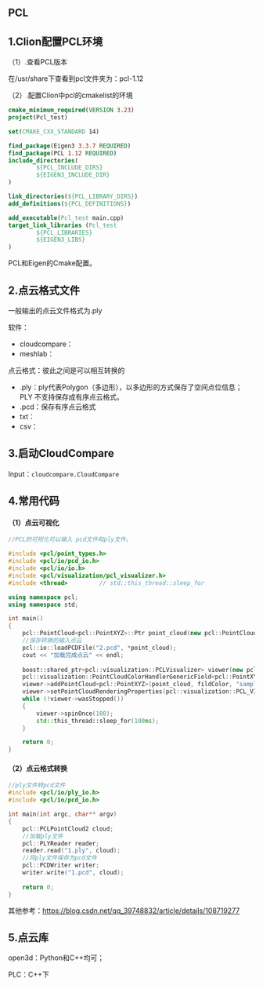 ## PCL

## 1.Clion配置PCL环境

（1）.查看PCL版本

在/usr/share下查看到pcl文件夹为：pcl-1.12

（2）.配置Clion中pcl的cmakelist的环境

```cmake
cmake_minimum_required(VERSION 3.23)
project(Pcl_test)

set(CMAKE_CXX_STANDARD 14)

find_package(Eigen3 3.3.7 REQUIRED)
find_package(PCL 1.12 REQUIRED)
include_directories(
        ${PCL_INCLUDE_DIRS}
        ${EIGEN3_INCLUDE_DIR}
)

link_directories(${PCL_LIBRARY_DIRS})
add_definitions(${PCL_DEFINITIONS})

add_executable(Pcl_test main.cpp)
target_link_libraries (Pcl_test
        ${PCL_LIBRARIES}
        ${EIGEN3_LIBS}
)
```

PCL和Eigen的Cmake配置。

## 2.点云格式文件

一般输出的点云文件格式为.ply

软件：

- cloudcompare：
- meshlab：

点云格式：彼此之间是可以相互转换的

- .ply：ply代表Polygon（多边形），以多边形的方式保存了空间点位信息；PLY 不支持保存成有序点云格式。
- .pcd：保存有序点云格式
- txt：
- csv：

## 3.启动CloudCompare

Input：`cloudcompare.CloudCompare`

## 4.常用代码

#### （1）点云可视化

```c++
//PCL的可视化可以输入 pcd文件和ply文件。

#include <pcl/point_types.h>
#include <pcl/io/pcd_io.h>
#include <pcl/io/io.h>
#include <pcl/visualization/pcl_visualizer.h>
#include <thread>         // std::this_thread::sleep_for

using namespace pcl;
using namespace std;

int main()
{
    pcl::PointCloud<pcl::PointXYZ>::Ptr point_cloud(new pcl::PointCloud<pcl::PointXYZ>);
    //保存转换的输入点云
    pcl::io::loadPCDFile("2.pcd", *point_cloud);
    cout << "加载完成点云" << endl; 
    
	boost::shared_ptr<pcl::visualization::PCLVisualizer> viewer(new pcl::visualization::PCLVisualizer("3D Viewer"));
	pcl::visualization::PointCloudColorHandlerGenericField<pcl::PointXYZ> fildColor(point_cloud, "z"); // 按照z字段进行渲染
	viewer->addPointCloud<pcl::PointXYZ>(point_cloud, fildColor, "sample cloud");
	viewer->setPointCloudRenderingProperties(pcl::visualization::PCL_VISUALIZER_POINT_SIZE, 3, "sample cloud"); // 设置点云大小
	while (!viewer->wasStopped())
	{
    	viewer->spinOnce(100);
    	std::this_thread::sleep_for(100ms);
	}

	return 0;
}
```
#### （2）点云格式转换

```c++
//ply文件转pcd文件
#include <pcl/io/ply_io.h>
#include <pcl/io/pcd_io.h>

int main(int argc, char** argv)
{
	pcl::PCLPointCloud2 cloud;
	//加载ply文件
	pcl::PLYReader reader;
	reader.read("1.ply", cloud);
	//将ply文件保存为pcd文件
	pcl::PCDWriter writer;
	writer.write("1.pcd", cloud);
	
	return 0;
}
```

其他参考：https://blog.csdn.net/qq_39748832/article/details/108719277

## 5.点云库

open3d：Python和C++均可；

PLC：C++下